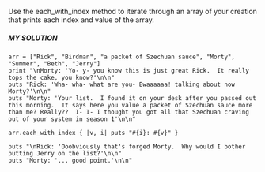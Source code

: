 Use the each_with_index method to iterate through an array of your creation that prints each index and value of the array.

##### MY SOLUTION
```
arr = ["Rick", "Birdman", "a packet of Szechuan sauce", "Morty", "Summer", "Beth", "Jerry"]
print "\nMorty: 'Yo- y- you know this is just great Rick.  It really tops the cake, you know?'\n\n"
puts "Rick: 'Wha- wha- what are you- Bwaaaaaa! talking about now Morty?'\n\n"
puts "Morty: 'Your list.  I found it on your desk after you passed out this morning.  It says here you value a packet of Szechuan sauce more than me? Really??  I- I- I thought you got all that Szechuan craving out of your system in season 1'\n\n"

arr.each_with_index { |v, i| puts "#{i}: #{v}" }

puts "\nRick: 'Ooobviously that's forged Morty.  Why would I bother putting Jerry on the list?'\n\n"
puts "Morty: '... good point.'\n\n"
```
